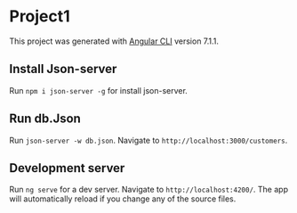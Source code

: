 # Project1

This project was generated with [Angular CLI](https://github.com/angular/angular-cli) version 7.1.1.

## Install Json-server
Run `npm i json-server -g` for install json-server.

## Run db.Json
Run `json-server -w db.json`. Navigate to `http://localhost:3000/customers`.

## Development server

Run `ng serve` for a dev server. Navigate to `http://localhost:4200/`. The app will automatically reload if you change any of the source files.
